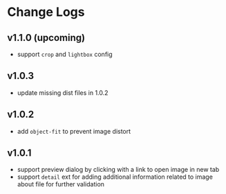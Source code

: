 # Change Logs

## v1.1.0 (upcoming)

 - support `crop` and `lightbox` config


## v1.0.3
 
 - update missing dist files in 1.0.2


## v1.0.2

 - add `object-fit` to prevent image distort


## v1.0.1

 - support preview dialog by clicking with a link to open image in new tab
 - support `detail` ext for adding additional information related to image about file for further validation
